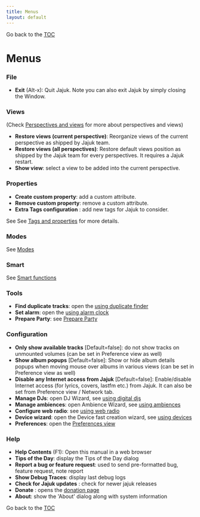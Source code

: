 ```yaml
---
title: Menus
layout: default
---
```

Go back to the [TOC](/manual/main.html)

# Menus

### File
- **Exit** (Alt-x): Quit Jajuk. Note you can also exit Jajuk by simply closing the Window.

### Views
(Check [Perspectives and views](perspectives.html) for more about perspectives and views)

- **Restore views (current perspective)**: Reorganize views of the current perspective as shipped by Jajuk team.
- **Restore views (all perspectives)**: Restore default views position as shipped by the Jajuk team for every perspectives. It requires a Jajuk restart.
- **Show view**: select a view to be added into the current perspective.

### Properties
- **Create custom property**: add a custom attribute.
- **Remove custom property**: remove a custom attribute.
- **Extra Tags configuration** : add new tags for Jajuk to consider. 

See See [Tags and properties](tags_and_properties.html) for more details.

### Modes
See [Modes](commands.html#modes)

### Smart
See [Smart functions](commands.html#a-namesmartsmart-functions)

### Tools
- **Find duplicate tracks**: open the [using duplicate finder](duplicate_finder.html)
- **Set alarm**: open the [using alarm clock](alarm_clock.html)
- **Prepare Party**: see [Prepare Party](prepare_party.html)

### Configuration
- **Only show available tracks** [Default=false]: do not show tracks on unmounted volumes (can be set in Preference view as well)
- **Show album popups** [Default=false]: Show or hide album details popups when moving mouse over albums in various views (can be set in Preference view as well)
- **Disable any Internet access from Jajuk** [Default=false]: Enable/disable Internet access (for lyrics, covers, lastfm etc.) from Jajuk. It can also be set from Preference view / Network tab.
- **Manage DJs**: open DJ Wizard, see [using digital djs](ddj.html)
- **Manage ambiences**: open Ambience Wizard, see [using ambiences](ambiences.html)
- **Configure web radio**: see [using web radio](using_webradios.html)
- **Device wizard**: open the Device fast creation wizard, see [using devices](devices.html)
- **Preferences**: open the [Preferences view](view_preferences.html)

### Help
- **Help Contents** (F1): Open this manual in a web browser
- **Tips of the Day**: display the Tips of the Day dialog
- **Report a bug or feature request**: used to send pre-formatted bug, feature request, note report
- **Show Debug Traces**: display last debug logs
- **Check for Jajuk updates** : check for newer jajuk releases
- **Donate** : opens the [donation page](/donation.html)
- **About**: show the 'About' dialog along with system information

Go back to the [TOC](/manual/main.html)